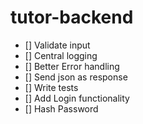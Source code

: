 # tutor-backend

- [] Validate input
- [] Central logging
- [] Better Error handling
- [] Send json as response
- [] Write tests
- [] Add Login functionality
- [] Hash Password